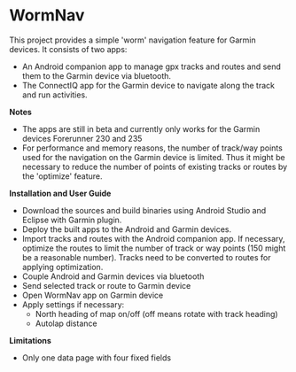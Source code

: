 WormNav
===================================

This project provides a simple 'worm' navigation feature for Garmin devices.
It consists of two apps:
- An Android companion app to manage gpx tracks and routes and send them to the Garmin device via bluetooth.
- The ConnectIQ app for the Garmin device to navigate along the track and run activities.

**Notes**
- The apps are still in beta and currently only works for the Garmin devices Forerunner 230 and 235
- For performance and memory reasons, the number of track/way points used for the navigation on the Garmin device is limited. Thus it might be necessary to reduce the number of points of existing tracks or routes by the 'optimize' feature.

**Installation and User Guide**
- Download the sources and build binaries using Android Studio and Eclipse with Garmin plugin.
- Deploy the built apps to the Android and Garmin devices.
- Import tracks and routes with the Android companion app. If necessary, optimize the routes to limit the number of track or way points (150 might be a reasonable number). Tracks need to be converted to routes for applying optimization.
- Couple Android and Garmin devices via bluetooth
- Send selected track or route to Garmin device
- Open WormNav app on Garmin device
- Apply settings if necessary:
    - North heading of map on/off (off means rotate with track heading)
    - Autolap distance
 
 
**Limitations**
- Only one data page with four fixed fields 
